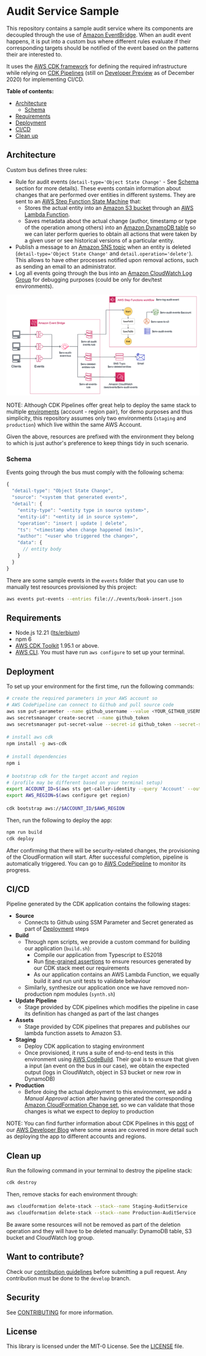 # Audit Service Sample <!-- omit in toc -->

This repository contains a sample audit service where its components are decoupled through the use of [Amazon EventBridge](https://docs.aws.amazon.com/eventbridge/latest/userguide/what-is-amazon-eventbridge.html). When an audit event happens, it is put into a custom bus where different rules evaluate if their corresponding targets should be notified of the event based on the patterns their are interested to.

It uses the [AWS CDK framework](https://docs.aws.amazon.com/cdk/latest/guide/home.html) for defining the required infrastructure while relying on [CDK Pipelines](https://docs.aws.amazon.com/cdk/latest/guide/cdk_pipeline.html) (still on [Developer Preview](https://docs.aws.amazon.com/cdk/api/latest/docs/pipelines-readme.html) as of December 2020) for implementing CI/CD.

**Table of contents:**

- [Architecture](#architecture)
  - [Schema](#schema)
- [Requirements](#requirements)
- [Deployment](#deployment)
- [CI/CD](#cicd)
- [Clean up](#clean-up)

## Architecture

Custom bus defines three rules:

- Rule for audit events (`detail-type='Object State Change'` - See [Schema](#schema) section for more details). These events contain information about changes that are performed over entities in different systems. They are sent to an [AWS Step Function State Machine](https://docs.aws.amazon.com/step-functions/latest/dg/welcome.html) that:
  - Stores the actual entity into an [Amazon S3 bucket](https://docs.aws.amazon.com/AmazonS3/latest/dev/Introduction.html#BasicsBucket) through an [AWS Lambda Function](https://docs.aws.amazon.com/lambda/latest/dg/welcome.html).
  - Saves metadata about the actual change (author, timestamp or type of the operation among others) into an [Amazon DynamoDB table](https://docs.aws.amazon.com/amazondynamodb/latest/developerguide/HowItWorks.CoreComponents.html#HowItWorks.CoreComponents.TablesItemsAttributes) so we can later perform queries to obtain all actions that were taken by a given user or see historical versions of a particular entity.
- Publish a message to an [Amazon SNS topic](https://docs.aws.amazon.com/sns/latest/dg/welcome.html) when an entity is deleted (`detail-type='Object State Change'` and `detail.operation='delete'`). This allows to have other processes notified upon removal actions, such as sending an email to an administrator.
- Log all events going through the bus into an [Amazon CloudWatch Log Group](https://docs.aws.amazon.com/AmazonCloudWatch/latest/logs/CloudWatchLogsConcepts.html) for debugging purposes (could be only for dev/test environments).

![Architecture](images/architecture.png)

NOTE: Although CDK Pipelines offer great help to deploy the same stack to multiple [enviroments](https://docs.aws.amazon.com/cdk/latest/guide/environments.html) (account - region pair), for demo purposes and thus simplicity, this repository assumes only two environments (`staging` and `production`) which live within the same AWS Account.

Given the above, resources are prefixed with the environment they belong to which is just author's preference to keep things tidy in such scenario.

### Schema

Events going through the bus must comply with the following schema:

```javascript
{
  "detail-type": "Object State Change",
  "source": "<system that generated event>",
  "detail": {
    "entity-type": "<entity type in source system>",
    "entity-id": "<entity id in source system>",
    "operation": "insert | update | delete",
    "ts": "<timestamp when change happened (ms)>",
    "author": "<user who triggered the change>",
    "data": {
      // entity body
    }
  }
}
```

There are some sample events in the `events` folder that you can use to manually test resources provisioned by this project:

```sh
aws events put-events --entries file://./events/book-insert.json
```

## Requirements

- Node.js 12.21 ([lts/erbium](https://nodejs.org/en/blog/release/v12.13.0/))
- npm 6
- [AWS CDK Toolkit](https://docs.aws.amazon.com/cdk/latest/guide/cli.html) 1.95.1 or above.
- [AWS CLI](https://docs.aws.amazon.com/cli/latest/userguide/cli-chap-configure.html). You must have run `aws configure` to set up your terminal.

## Deployment

To set up your environment for the first time, run the following commands:

```sh
# create the required parameters in your AWS account so
# AWS CodePipeline can connect to Github and pull source code
aws ssm put-parameter --name github_username --value <YOUR_GITHUB_USERNAME>
aws secretsmanager create-secret --name github_token
aws secretsmanager put-secret-value --secret-id github_token --secret-string '{"github_token": "<YOUR_GITHUB_TOKEN>"}'

# install aws cdk
npm install -g aws-cdk

# install dependencies
npm i

# bootstrap cdk for the target accont and region
# (profile may be different based on your terminal setup)
export ACCOUNT_ID=$(aws sts get-caller-identity --query 'Account' --output text)
export AWS_REGION=$(aws configure get region)

cdk bootstrap aws://$ACCOUNT_ID/$AWS_REGION
```

Then, run the following to deploy the app:

```sh
npm run build
cdk deploy
```

After confirming that there will be security-related changes, the provisioning of the CloudFormation will start. After successful completion, pipeline is automatically triggered. You can go to [AWS CodePipeline](https://docs.aws.amazon.com/codepipeline/latest/userguide/welcome.html) to monitor its progress.

## CI/CD

Pipeline generated by the CDK application contains the following stages:

- **Source**
  - Connects to Github using SSM Parameter and Secret generated as part of [Deployment](#deployment) steps
- **Build**
  - Through npm scripts, we provide a custom command for building our application (`build.sh`):
    - Compile our application from Typescript to ES2018
    - Run [fine-grained assertions](https://docs.aws.amazon.com/cdk/latest/guide/testing.html) to ensure resources generated by our CDK stack meet our requirements
    - As our application contains an AWS Lambda Function, we equally build it and run unit tests to validate behaviour
  - Similarly, synthesize our application once we have removed non-production npm modules (`synth.sh`)
- **Update Pipeline**
  - Stage provided by CDK pipelines which modifies the pipeline in case its definition has changed as part of the last changes
- **Assets**
  - Stage provided by CDK pipelines that prepares and publishes our lambda function assets to Amazon S3.
- **Staging**
  - Deploy CDK application to staging environment
  - Once provisioned, it runs a suite of end-to-end tests in this environment using [AWS CodeBuild](https://docs.aws.amazon.com/codebuild/latest/userguide/welcome.html). Their goal is to ensure that given a input (an event on the bus in our case), we obtain the expected output (logs in CloudWatch, object in S3 bucket or new row in DynamoDB)
- **Production**
  - Before doing the actual deployment to this environment, we add a *Manual Approval* action after having generated the corresponding [Amazon CloudFormation Change set](https://docs.aws.amazon.com/AWSCloudFormation/latest/UserGuide/using-cfn-updating-stacks-changesets.html), so we can validate that those changes is what we expect to deploy to production

NOTE: You can find further information about CDK Pipelines in this [post](https://aws.amazon.com/blogs/developer/cdk-pipelines-continuous-delivery-for-aws-cdk-applications/) of our [AWS Developer Blog](https://aws.amazon.com/blogs/developer/) where some areas are covered in more detail such as deploying the app to different accounts and regions.

## Clean up

Run the following command in your terminal to destroy the pipeline stack:

```bash
cdk destroy 
```

Then, remove stacks for each environment through:

```bash
aws cloudformation delete-stack --stack--name Staging-AuditService
aws cloudformation delete-stack --stack--name Production-AuditService
```

Be aware some resources will not be removed as part of the deletion operation and they will have to be deleted manually: DynamoDB table, S3 bucket and CloudWatch log group.

## Want to contribute? <!-- omit in toc -->

Check our [contribution guidelines](CONTRIBUTING.md) before submitting a pull request. Any contribution must be done to the `develop` branch.

## Security <!-- omit in toc -->

See [CONTRIBUTING](CONTRIBUTING.md#security-issue-notifications) for more information.

## License <!-- omit in toc -->

This library is licensed under the MIT-0 License. See the [LICENSE](LICENSE.md) file.
